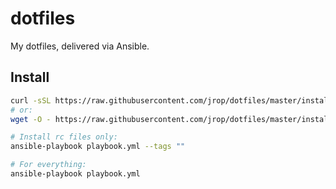 dotfiles
========

My dotfiles, delivered via Ansible.

## Install

```sh
curl -sSL https://raw.githubusercontent.com/jrop/dotfiles/master/install.sh | sh
# or:
wget -O - https://raw.githubusercontent.com/jrop/dotfiles/master/install.sh | sh

# Install rc files only:
ansible-playbook playbook.yml --tags ""

# For everything:
ansible-playbook playbook.yml
```
